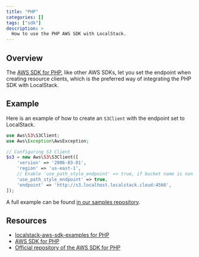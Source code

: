 ```yaml
---
title: "PHP"
categories: []
tags: ["sdk"]
description: >
  How to use the PHP AWS SDK with LocalStack.
---
```


## Overview

The [AWS SDK for PHP](https://aws.amazon.com/sdk-for-php/), like other AWS SDKs, let you set the endpoint when creating resource clients,
which is the preferred way of integrating the PHP SDK with LocalStack.

## Example

Here is an example of how to create an `S3Client` with the endpoint set to LocalStack.

```php
use Aws\S3\S3Client;
use Aws\Exception\AwsException;

// Configuring S3 Client
$s3 = new Aws\S3\S3Client([
    'version' => '2006-03-01',
    'region' => 'us-east-1',
    // Enable 'use_path_style_endpoint' => true, if bucket name is non dns complient
    'use_path_style_endpoint' => true,
    'endpoint' => 'http://s3.localhost.localstack.cloud:4566',
]);
```

A full example can be found [in our samples repository](https://github.com/localstack/localstack-aws-sdk-examples/tree/main/php).


## Resources

* [localstack-aws-sdk-examples for PHP](https://github.com/localstack/localstack-aws-sdk-examples/tree/main/php)
* [AWS SDK for PHP](https://aws.amazon.com/sdk-for-php/)
* [Official repository of the AWS SDK for PHP](https://github.com/aws/aws-sdk-php)
